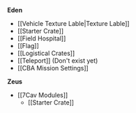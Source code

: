 **Eden**
* [[Vehicle Texture Lable|Texture Lable]]
* [[Starter Crate]]
* [[Field Hospital]]
* [[Flag]]
* [[Logistical Crates]]
* [[Teleport]] (Don't exist yet)
* [[CBA Mission Settings]]

**Zeus**
* [[7Cav Modules]]
  * [[Starter Crate]]